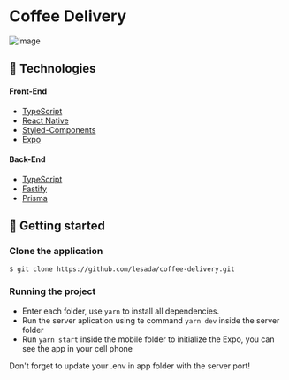 # Coffee Delivery

![image](https://user-images.githubusercontent.com/68572174/195881984-b1d6c1e6-77b0-448b-85de-7bc2ea856472.png)

## 🧪 Technologies

#### Front-End
- [TypeScript](https://www.typescriptlang.org/)
- [React Native](https://reactnative.dev/)
- [Styled-Components](https://styled-components.com/)
- [Expo](https://expo.dev/)

#### Back-End
- [TypeScript](https://www.typescriptlang.org/)
- [Fastify](https://fastify.dev/)
- [Prisma](https://www.prisma.io/)

## 🚀 Getting started

### Clone the application

`$ git clone https://github.com/lesada/coffee-delivery.git`

### Running the project

- Enter each folder, use `yarn` to install all dependencies.
- Run the server aplication using te command `yarn dev` inside the server folder
- Run `yarn start` inside the mobile folder to initialize the Expo, you can see the app in your cell phone

Don't forget to update your .env in app folder with the server port!
